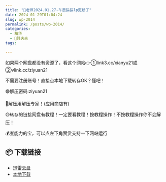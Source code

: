 ```yaml
---
title: "🌸老师2024.01.27-车震猫猫lp更娇了"
date: 2024-01-29T01:04:24
slug: wp-2014
permalink: /posts/wp-2014/
categories:
  - 精华
  - 🌸臂夫夫
tags:

---
```


如果两个网盘都没有资源了，看这个网站👉①link3.cc/xianyu21或②vlink.cc/ziyuan21

不需要注册账号！直接点本地下载转存OK？懂吧！

🟢解压密码:ziyuan21

🔵解压用解压专家！(应用商店有)

🟡转存的链接网盘有教程！一定要看教程！按教程操作！不按教程操作你不会解压！

💰🈶能力的宝，可以点左下角赞赏支持一下网站运行

## 📦 下载链接
- [迅雷云盘](https://blziyuan21.com/pay-download/2014?key=7d6deab1d8&down_id=0)
- [本地下载](https://blziyuan21.com/pay-download/2014?key=7d6deab1d8&down_id=1)

